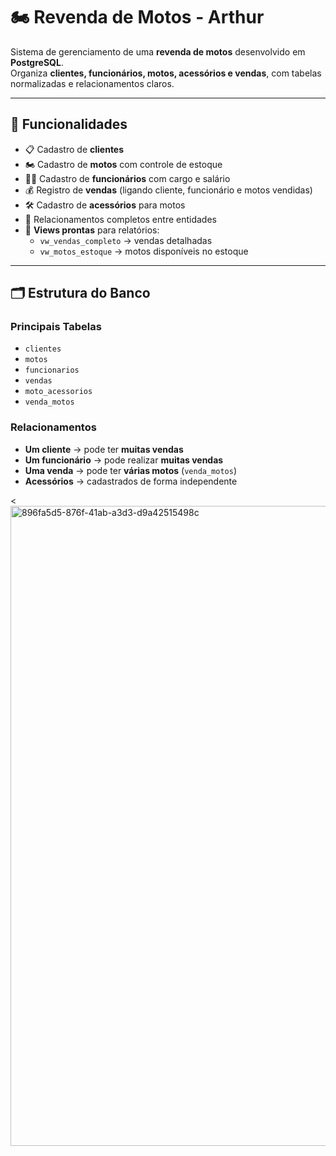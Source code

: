 # 🏍️ Revenda de Motos - Arthur

Sistema de gerenciamento de uma **revenda de motos** desenvolvido em **PostgreSQL**.  
Organiza **clientes, funcionários, motos, acessórios e vendas**, com tabelas normalizadas e relacionamentos claros.  

---

## 🚀 Funcionalidades

- 📋 Cadastro de **clientes**  
- 🏍️ Cadastro de **motos** com controle de estoque  
- 👨‍💼 Cadastro de **funcionários** com cargo e salário  
- 💰 Registro de **vendas** (ligando cliente, funcionário e motos vendidas)  
- 🛠️ Cadastro de **acessórios** para motos  
- 🔗 Relacionamentos completos entre entidades  
- 👀 **Views prontas** para relatórios:
  - `vw_vendas_completo` → vendas detalhadas  
  - `vw_motos_estoque` → motos disponíveis no estoque  

---

## 🗂️ Estrutura do Banco

### Principais Tabelas
- `clientes`  
- `motos`  
- `funcionarios`  
- `vendas`  
- `moto_acessorios`  
- `venda_motos`  

### Relacionamentos
- **Um cliente** → pode ter **muitas vendas**  
- **Um funcionário** → pode realizar **muitas vendas**  
- **Uma venda** → pode ter **várias motos** (`venda_motos`)  
- **Acessórios** → cadastrados de forma independente  





<
<img width="1536" height="1024" alt="896fa5d5-876f-41ab-a3d3-d9a42515498c" src="https://github.com/user-attachments/assets/c078d3ea-cecb-4739-ad90-38fc78cd753d" />

